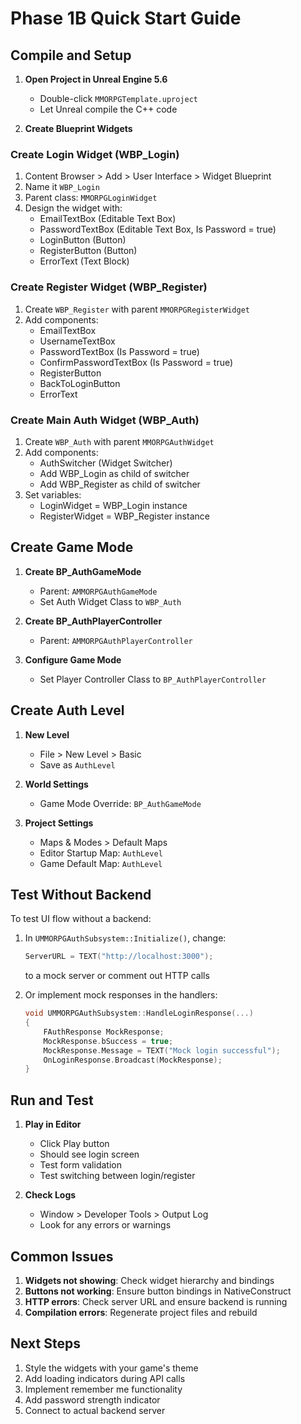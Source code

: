 # Phase 1B Quick Start Guide

## Compile and Setup

1. **Open Project in Unreal Engine 5.6**
   - Double-click `MMORPGTemplate.uproject`
   - Let Unreal compile the C++ code

2. **Create Blueprint Widgets**

### Create Login Widget (WBP_Login)
1. Content Browser > Add > User Interface > Widget Blueprint
2. Name it `WBP_Login`
3. Parent class: `MMORPGLoginWidget`
4. Design the widget with:
   - EmailTextBox (Editable Text Box)
   - PasswordTextBox (Editable Text Box, Is Password = true)
   - LoginButton (Button)
   - RegisterButton (Button)
   - ErrorText (Text Block)

### Create Register Widget (WBP_Register)
1. Create `WBP_Register` with parent `MMORPGRegisterWidget`
2. Add components:
   - EmailTextBox
   - UsernameTextBox
   - PasswordTextBox (Is Password = true)
   - ConfirmPasswordTextBox (Is Password = true)
   - RegisterButton
   - BackToLoginButton
   - ErrorText

### Create Main Auth Widget (WBP_Auth)
1. Create `WBP_Auth` with parent `MMORPGAuthWidget`
2. Add components:
   - AuthSwitcher (Widget Switcher)
   - Add WBP_Login as child of switcher
   - Add WBP_Register as child of switcher
3. Set variables:
   - LoginWidget = WBP_Login instance
   - RegisterWidget = WBP_Register instance

## Create Game Mode

1. **Create BP_AuthGameMode**
   - Parent: `AMMORPGAuthGameMode`
   - Set Auth Widget Class to `WBP_Auth`

2. **Create BP_AuthPlayerController**
   - Parent: `AMMORPGAuthPlayerController`

3. **Configure Game Mode**
   - Set Player Controller Class to `BP_AuthPlayerController`

## Create Auth Level

1. **New Level**
   - File > New Level > Basic
   - Save as `AuthLevel`

2. **World Settings**
   - Game Mode Override: `BP_AuthGameMode`

3. **Project Settings**
   - Maps & Modes > Default Maps
   - Editor Startup Map: `AuthLevel`
   - Game Default Map: `AuthLevel`

## Test Without Backend

To test UI flow without a backend:

1. In `UMMORPGAuthSubsystem::Initialize()`, change:
   ```cpp
   ServerURL = TEXT("http://localhost:3000");
   ```
   to a mock server or comment out HTTP calls

2. Or implement mock responses in the handlers:
   ```cpp
   void UMMORPGAuthSubsystem::HandleLoginResponse(...)
   {
       FAuthResponse MockResponse;
       MockResponse.bSuccess = true;
       MockResponse.Message = TEXT("Mock login successful");
       OnLoginResponse.Broadcast(MockResponse);
   }
   ```

## Run and Test

1. **Play in Editor**
   - Click Play button
   - Should see login screen
   - Test form validation
   - Test switching between login/register

2. **Check Logs**
   - Window > Developer Tools > Output Log
   - Look for any errors or warnings

## Common Issues

1. **Widgets not showing**: Check widget hierarchy and bindings
2. **Buttons not working**: Ensure button bindings in NativeConstruct
3. **HTTP errors**: Check server URL and ensure backend is running
4. **Compilation errors**: Regenerate project files and rebuild

## Next Steps

1. Style the widgets with your game's theme
2. Add loading indicators during API calls  
3. Implement remember me functionality
4. Add password strength indicator
5. Connect to actual backend server